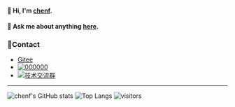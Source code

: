 #### 🌈 Hi, I'm [chenf](https://chenfyu.com/).

#### 💬 Ask me about anything [here](https://github.com/cnchef/chef/issues).

### 🌴Contact

- [Gitee](https://gitee.com/chenfyu)
- [![000000](https://pub.idqqimg.com/qconn/wpa/button/button_111.gif)](http://wpa.qq.com/msgrd?v=3&uin=000000&site=qq&menu=yes)
- [![技术交流群](https://pub.idqqimg.com/wpa/images/group.png)](https://jq.qq.com/?_wv=1027&k=WpwjYRwE)

***
![chenf's GitHub stats](https://github-readme-stats.vercel.app/api?username=cnchef&show_icons=true&theme=tokyonight)
![Top Langs](https://github-readme-stats.vercel.app/api/top-langs/?username=cnchef&layout=compact)
![visitors](https://visitor-badge.laobi.icu/badge?page_id=cnchef)
